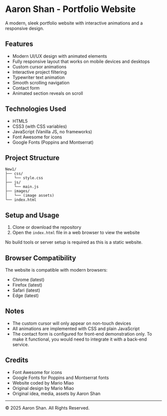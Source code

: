 # Aaron Shan - Portfolio Website

A modern, sleek portfolio website with interactive animations and a responsive design.

## Features

- Modern UI/UX design with animated elements
- Fully responsive layout that works on mobile devices and desktops
- Custom cursor animations
- Interactive project filtering
- Typewriter text animation
- Smooth scrolling navigation
- Contact form
- Animated section reveals on scroll

## Technologies Used

- HTML5
- CSS3 (with CSS variables)
- JavaScript (Vanilla JS, no frameworks)
- Font Awesome for icons
- Google Fonts (Poppins and Montserrat)

## Project Structure

```
New1/
├── css/
│   └── style.css
├── js/
│   └── main.js
├── images/
│   └── (image assets)
└── index.html
```

## Setup and Usage

1. Clone or download the repository
2. Open the `index.html` file in a web browser to view the website

No build tools or server setup is required as this is a static website.

## Browser Compatibility

The website is compatible with modern browsers:
- Chrome (latest)
- Firefox (latest)
- Safari (latest)
- Edge (latest)

## Notes

- The custom cursor will only appear on non-touch devices
- All animations are implemented with CSS and plain JavaScript
- The contact form is configured for front-end demonstration only. To make it functional, you would need to integrate it with a back-end service.

## Credits

- Font Awesome for icons
- Google Fonts for Poppins and Montserrat fonts
- Website coded by Mario Miao
- Original design by Mario Miao
- Original idea, media, assets by Aaron Shan

---

© 2025 Aaron Shan. All Rights Reserved. 
